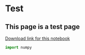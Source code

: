 # Test

## This page is a test page

[Download link for this notebook](test.ipynb)


```python
import numpy
```


```python

```

